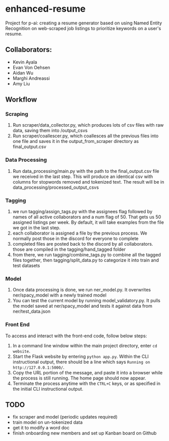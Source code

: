 # enhanced-resume
Project for p-ai: creating a resume generator based on using Named Entity Recognition on web-scraped job listings to prioritize keywords on a user's resume.

## Collaborators:
- Kevin Ayala
- Evan Von Oehsen
- Aidan Wu
- Marghi Andreassi
- Amy Liu


## Workflow

### Scraping
1. Run scraper/data_collector.py, which produces lots of csv files with raw data, saving them into /output_csvs
2. Run scraper/coallescer.py, which coallesces all the previous files into one file and saves it in the output_from_scraper directory as final_output.csv

### Data Processing
1. Run data_processing/main.py with the path to the final_output.csv file we received in the last step. This will produce an identical csv with columns for stopwords removed and tokenized text. The result will be in data_processing/processed_output_csvs

### Tagging
1. we run tagging/assign_tags.py with the assignees flag followed by names of all active collaborators and a num flag of 50. That gets us 50 assigned listings per week. By default, it will take examples from the file we got in the last step.
2. each collaborator is assigned a file by the previous process. We normally post those in the discord for everyone to complete
3. completed files are posted back to the discord by all collaborators. those are compiled in the tagging/hand_tagged folder
4. from there, we run tagging/combine_tags.py to combine all the tagged files together, then tagging/split_data.py to categorize it into train and test datasets

### Model
1. Once data processing is done, we run ner_model.py. It overwrites ner/spacy_model with a newly trained model
2. You can test the current model by running model_validatory.py. It pulls the model saved at ner/spacy_model and tests it against data from ner/test_data.json

### Front End
To access and interact with the front-end code, follow below steps:
1. In a command line window within the main project directory, enter ``cd website``.
2. Start the Flask website by entering ``python app.py``. Within the CLI instructional output, there should be a line which says ```Running on http://127.0.0.1:5000/```. 
3. Copy the URL portion of the message, and paste it into a browser while the process is still running. The home page should now appear.
4. Terminate the process anytime with the ```CTRL+C``` keys, or as specified in the initial CLI instructional output.

## TODO
- fix scraper and model (periodic updates required)
- train model on un-tokenized data
- get it to modify a word doc
- finish onboarding new members and set up Kanban board on Github
